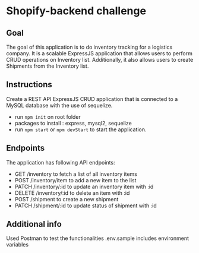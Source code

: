 # Shopify-backend challenge

## Goal
The goal of this application is to do inventory tracking for a logistics company. It is a scalable ExpressJS application that allows users to perform CRUD operations on Inventory list. Additionally, it also allows users to create Shipments from the Inventory list.
 
## Instructions
Create a REST API ExpressJS CRUD application that is connected to a MySQL database with the use of sequelize.
- run `npm init` on root folder
- packages to install : express, mysql2, sequelize
- run `npm start` or `npm devStart` to start the application.
## Endpoints
The application has following API endpoints:
- GET /inventory to fetch a list of all inventory items
- POST /inventory/item to add a new item to the list
- PATCH /inventory/:id to update an inventory item with :id
- DELETE /inventory/:id to delete an item with :id
- POST /shipment to create a new shipment
- PATCH /shipment/:id to update status of shipment with :id 


## Additional info
Used Postman to test the functionalities
.env.sample includes environment variables
